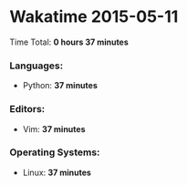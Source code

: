 # Wakatime 2015-05-11

Time Total: **0 hours 37 minutes**

### Languages:
- Python: **37 minutes** 

### Editors:
- Vim: **37 minutes** 

### Operating Systems:
- Linux: **37 minutes** 

